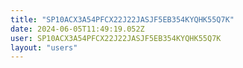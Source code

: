 ```yaml
---
title: "SP10ACX3A54PFCX22J22JASJF5EB354KYQHK55Q7K"
date: 2024-06-05T11:49:19.052Z
user: SP10ACX3A54PFCX22J22JASJF5EB354KYQHK55Q7K
layout: "users"
---
```

    